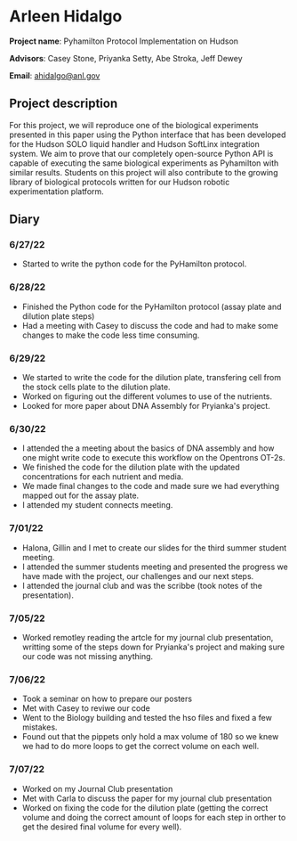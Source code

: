 # Arleen Hidalgo
**Project name**: Pyhamilton Protocol Implementation on Hudson 

**Advisors**: Casey Stone, Priyanka Setty, Abe Stroka, Jeff Dewey

**Email**: ahidalgo@anl.gov
## Project description 
For this project, we will reproduce one of the biological experiments presented in this paper using the Python interface that has been developed for the Hudson SOLO liquid handler and Hudson SoftLinx integration system. We aim to prove that our completely open-source Python API is capable of executing the same biological experiments as Pyhamilton with similar results. Students on this project will also contribute to the growing library of biological protocols written for our Hudson robotic experimentation platform. 
## Diary
### 6/27/22
* Started to write the python code for the PyHamilton protocol. 

### 6/28/22
* Finished the Python code for the PyHamilton protocol (assay plate and dilution plate steps) 
* Had a meeting with Casey to discuss the code and had to make some changes to make the code less time consuming.

### 6/29/22
* We started to write the code for the dilution plate, transfering cell from the stock cells plate to the dilution plate. 
* Worked on figuring out the different volumes to use of the nutrients. 
* Looked for more paper about DNA Assembly for Pryianka's project. 

### 6/30/22 
* I attended the a meeting about the basics of DNA assembly and how one might write code to execute this workflow on the Opentrons OT-2s. 
* We finished the code for the dilution plate with the updated concentrations for each nutrient and media. 
* We made final changes to the code and made sure we had everything mapped out for the assay plate. 
* I attended my student connects meeting.

### 7/01/22
* Halona, Gillin and I met to create our slides for the third summer student meeting. 
* I attended the summer students meeting and presented the progress we have made with the project, our challenges and our next steps. 
* I attended the journal club and was the scribbe (took notes of the presentation). 

### 7/05/22
* Worked remotley reading the artcle for my journal club presentation, writting some of the steps down for Pryianka's project and making sure our code was not missing anything. 

### 7/06/22
* Took a seminar on how to prepare our posters 
* Met with Casey to reviwe our code 
* Went to the Biology building and tested the hso files and fixed a few mistakes. 
* Found out that the pippets only hold a max volume of 180 so we knew we had to do more loops to get the correct volume on each well. 

### 7/07/22
* Worked on my Journal Club presentation 
* Met with Carla to discuss the paper for my journal club presentation 
* Worked on fixing the code for the dilution plate (getting the correct volume and doing the correct amount of loops for each step in orther to get the desired final volume for every well).


